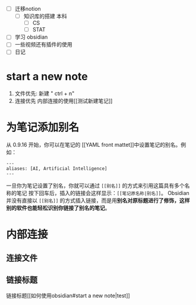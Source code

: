 - [ ] 迁移notion
	- [ ] 知识库的搭建 本科
		- [ ] CS
		- [ ] STAT
- [ ] 学习 obsidian
- [ ] 一些视频还有插件的使用
- [ ] 日记

# start a new note
1. 文件优先: 新建 " ctrl + n"
2. 连接优先
	内部连接的使用[[测试新建笔记]]

# 为笔记添加别名
从 0.9.16 开始，你可以在笔记的 [[YAML front mattet]]中设置笔记的别名。例如：
```
---
aliases: [AI, Artificial Intelligence]
---
```
一旦你为笔记设置了别名，你就可以通过 `[[别名]]` 的方式来引用这篇具有多个名称的笔记
按下回车后，插入的链接会这样显示：`[[笔记原名称|别名]]`。
Obsidian 并没有直接以 `[[别名]]` 的方式插入链接，而是用**别名对原标题进行了修饰，这样别的软件也能轻松识别你链接了别名的笔记**。

# 内部连接
## 连接文件
## 链接标题
链接标题[[如何使用obsidian#start a new note|test]] 


